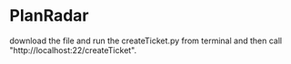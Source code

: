 # PlanRadar

download the file and run the createTicket.py from terminal and then call "http://localhost:22/createTicket".
